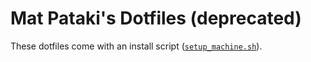 # Mat Pataki's Dotfiles (deprecated)

These dotfiles come with an install script ([`setup_machine.sh`](https://github.com/mpataki/config_files/blob/master/setup_machine.sh)).

